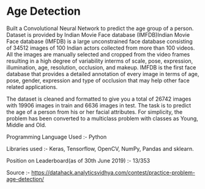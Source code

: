 # Age Detection

Built a Convolutional Neural Network to predict the age group of a person. Dataset is provided by Indian Movie Face database (IMFDB)Indian Movie Face database (IMFDB) is a large unconstrained face database consisting of 34512 images of 100 Indian actors collected from more than 100 videos. All the images are manually selected and cropped from the video frames resulting in a high degree of variability interms of scale, pose, expression, illumination, age, resolution, occlusion, and makeup. IMFDB is the first face database that provides a detailed annotation of every image in terms of age, pose, gender, expression and type of occlusion that may help other face related applications.

The dataset is cleaned and formatted to give you a total of 26742 images with 19906 images in train and 6636 images in test. The task is to predict the age of a person from his or her facial attributes. For simplicity, the problem has been converted to a multiclass problem with classes as Young, Middle and Old.

Programming Language Used :- Python

Libraries used :- Keras, Tensorflow, OpenCV, NumPy, Pandas and sklearn.

Position on Leaderboard(as of 30th June 2019) :- 13/353

Source :- https://datahack.analyticsvidhya.com/contest/practice-problem-age-detection/
